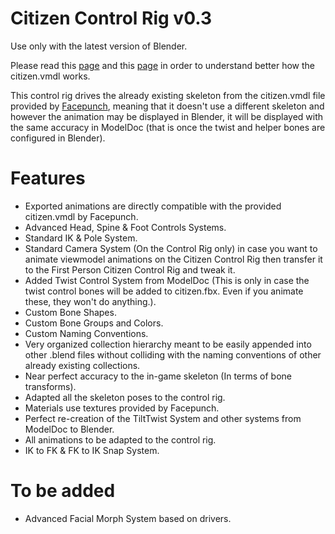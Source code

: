 # Citizen Control Rig v0.3

Use only with the latest version of Blender.

Please read this [page](https://wiki.facepunch.com/sbox/Citizen_Model) and this [page](https://wiki.facepunch.com/sbox/First_Person) in order to understand better how the citizen.vmdl works.

This control rig drives the already existing skeleton from the citizen.vmdl file provided by [Facepunch](https://facepunch.com), meaning that it doesn't use a different skeleton and however the animation may be displayed in Blender, it will be displayed with the same accuracy in ModelDoc (that is once the twist and helper bones are configured in Blender).

# Features

* Exported animations are directly compatible with the provided citizen.vmdl by Facepunch.
* Advanced Head, Spine & Foot Controls Systems.
* Standard IK & Pole System.
* Standard Camera System (On the Control Rig only) in case you want to animate viewmodel animations on the Citizen Control Rig then transfer it to the First Person Citizen Control Rig and tweak it.
* Added Twist Control System from ModelDoc (This is only in case the twist control bones will be added to citizen.fbx. Even if you animate these, they won't do anything.).
* Custom Bone Shapes.
* Custom Bone Groups and Colors.
* Custom Naming Conventions.
* Very organized collection hierarchy meant to be easily appended into other .blend files without colliding with the naming conventions of other already existing collections.
* Near perfect accuracy to the in-game skeleton (In terms of bone transforms).
* Adapted all the skeleton poses to the control rig.
* Materials use textures provided by Facepunch.
* Perfect re-creation of the TiltTwist System and other systems from ModelDoc to Blender.
* All animations to be adapted to the control rig.
* IK to FK & FK to IK Snap System.

# To be added

* Advanced Facial Morph System based on drivers.